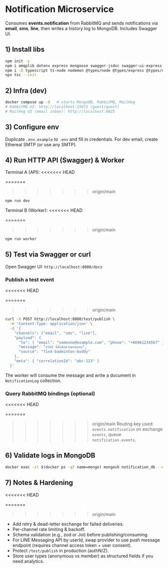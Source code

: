 # Notification Microservice

Consumes **events.notification** from RabbitMQ and sends notifications via **email**, **sms**, **line**, then writes a history log to MongoDB. Includes Swagger UI.

## 1) Install libs

```bash
npm init -y
npm i amqplib dotenv express mongoose swagger-jsdoc swagger-ui-express nodemailer twilio axios pino pino-pretty
npm i -D typescript ts-node nodemon @types/node @types/express @types/nodemailer @types/swagger-jsdoc @types/swagger-ui-express
npx tsc --init
```

## 2) Infra (dev)

```bash
docker compose up -d   # starts MongoDB, RabbitMQ, MailHog
# RabbitMQ UI: http://localhost:15672 (guest/guest)
# MailHog UI (email inbox): http://localhost:8025
```

## 3) Configure env

Duplicate `.env.example` to `.env` and fill in credentials. For dev email, create Ethereal SMTP (or use any SMTP).

## 4) Run HTTP API (Swagger) & Worker

Terminal A (API):
<<<<<<< HEAD

=======
>>>>>>> origin/main
```bash
npm run dev
```

Terminal B (Worker):
<<<<<<< HEAD

=======
>>>>>>> origin/main
```bash
npm run worker
```

## 5) Test via Swagger or curl

Open Swagger UI: `http://localhost:8080/docs`

### Publish a test event
<<<<<<< HEAD

=======
>>>>>>> origin/main
```bash
curl -X POST http://localhost:8080/test/publish \
  -H 'Content-Type: application/json' \
  -d '{
    "channels": ["email", "sms", "line"],
    "payload": {
      "to": { "email": "someone@example.com", "phone": "+66961234567" },
      "message": "สวัสดี นี่คือข้อความทดสอบ",
      "source": "find-badminton-buddy"
    },
    "meta": { "correlationId": "abc-123" }
  }'
```

The worker will consume the message and write a document in `NotificationLog` collection.

### Query RabbitMQ bindings (optional)
<<<<<<< HEAD

=======
>>>>>>> origin/main
Routing key used: `events.notification` on exchange `events`, queue `notification.events`.

## 6) Validate logs in MongoDB

```bash
docker exec -it $(docker ps -qf name=mongo) mongosh notification_db --eval 'db.notificationlogs.find().sort({ _id: -1 }).limit(1).pretty()'
```

## 7) Notes & Hardening
<<<<<<< HEAD

=======
>>>>>>> origin/main
- Add retry & dead-letter exchange for failed deliveries.
- Per-channel rate limiting & backoff.
- Schema validation (e.g., zod or Joi) before publishing/consuming.
- For LINE Messaging API by userId, swap provider to use push message endpoint (requires channel access token + user consent).
- Protect `/test/publish` in production (authN/Z).
- Store user types (anonymous vs member) as structured fields if you need analytics.
